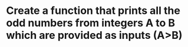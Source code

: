# Create a function that prints all the odd numbers from integers A to B which are provided as inputs (A>B)
